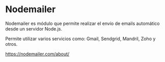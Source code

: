 # Nodemailer

Nodemailer es módulo que permite realizar el envío de emails automático desde un servidor Node.js.

Permite utilizar varios servicios como: Gmail, Sendgrid, Mandril, Zoho y otros.

https://nodemailer.com/about/